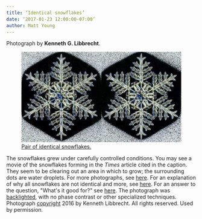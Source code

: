 ```yaml
---
title: ‘Identical snowflakes’
date: ‘2017-01-23 12:00:00-07:00’ 
author: Matt Young
---
```

Photograph by **Kenneth G. Libbrecht**.
<figure>
<img src="/uploads/2017/Identical_Snowflakes_600.jpg" alt="Snowflake pair"/>
<figcaption>
<a href="http://www.nytimes.com/2016/01/23/science/who-ever-said-no-two-snowflakes-were-alike.html">Pair of identical snowflakes.</a> 
</figcaption>
</figure>

The snowflakes grew under carefully controlled conditions. You may see a movie of the snowflakes forming in the *Times* article cited in the caption. They seem to be clearing out an area in which to grow; the surrounding dots are water droplets. For more photographs, see [here](http://www.snowcrystals.com/photos/photos.html). For an explanation of why all snowflakes are not identical and more, see [here](http://www.snowcrystals.com/science/science.html). For an answer to the question, "What's it good for?" see [here](http://www.snowcrystals.com/motivation/motivation.html). The photograph was [backlighted](http://www.snowcrystals.com/white/white.html), with no phase contrast or other specialized techniques. Photograph [copyright](http://www.snowcrystals.com/copyright/copyright.html) 2016 by Kenneth Libbrecht. All rights reserved. Used by permission.
